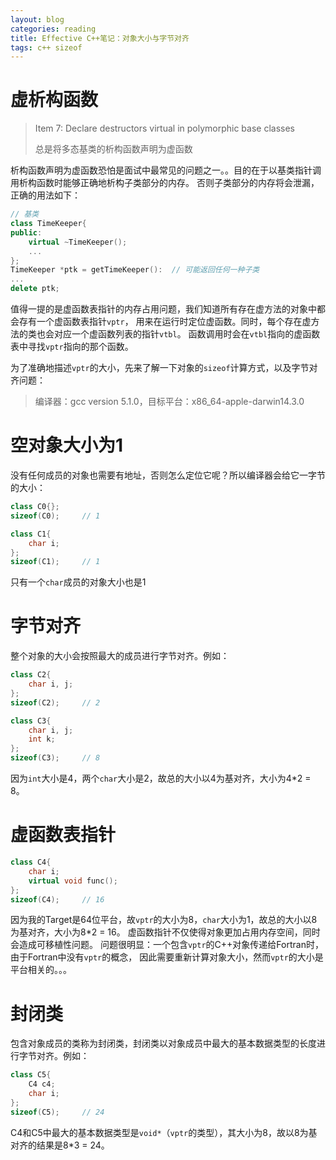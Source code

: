 ```yaml
---
layout: blog
categories: reading
title: Effective C++笔记：对象大小与字节对齐
tags: c++ sizeof
---
```


# 虚析构函数

> Item 7: Declare destructors virtual in polymorphic base classes
>
> 总是将多态基类的析构函数声明为虚函数

析构函数声明为虚函数恐怕是面试中最常见的问题之一。。目的在于以基类指针调用析构函数时能够正确地析构子类部分的内存。
否则子类部分的内存将会泄漏，正确的用法如下：

```cpp
// 基类
class TimeKeeper{
public:
    virtual ~TimeKeeper();
    ...
};
TimeKeeper *ptk = getTimeKeeper():  // 可能返回任何一种子类
...
delete ptk;
```

值得一提的是虚函数表指针的内存占用问题，我们知道所有存在虚方法的对象中都会存有一个虚函数表指针`vptr`，
用来在运行时定位虚函数。同时，每个存在虚方法的类也会对应一个虚函数列表的指针`vtbl`。
函数调用时会在`vtbl`指向的虚函数表中寻找`vptr`指向的那个函数。

为了准确地描述`vptr`的大小，先来了解一下对象的`sizeof`计算方式，以及字节对齐问题：

> 编译器：gcc version 5.1.0，目标平台：x86_64-apple-darwin14.3.0

# 空对象大小为1

没有任何成员的对象也需要有地址，否则怎么定位它呢？所以编译器会给它一字节的大小：

```cpp
class C0{};     
sizeof(C0);     // 1

class C1{
    char i;     
};
sizeof(C1);     // 1
```

只有一个`char`成员的对象大小也是1

# 字节对齐

整个对象的大小会按照最大的成员进行字节对齐。例如：

```cpp
class C2{
    char i, j;     
};
sizeof(C2);     // 2

class C3{
    char i, j;
    int k;
};
sizeof(C3);     // 8
```

因为`int`大小是4，两个`char`大小是2，故总的大小以4为基对齐，大小为4*2 = 8。

# 虚函数表指针

```cpp
class C4{
    char i;
    virtual void func();
};
sizeof(C4);     // 16
```

因为我的Target是64位平台，故`vptr`的大小为8，`char`大小为1，故总的大小以8为基对齐，大小为8*2 = 16。
虚函数指针不仅使得对象更加占用内存空间，同时会造成可移植性问题。
问题很明显：一个包含`vptr`的C++对象传递给Fortran时，由于Fortran中没有`vptr`的概念，
因此需要重新计算对象大小，然而`vptr`的大小是平台相关的。。。

# 封闭类

包含对象成员的类称为封闭类，封闭类以对象成员中最大的基本数据类型的长度进行字节对齐。例如：

```cpp
class C5{
    C4 c4;
    char i;
};
sizeof(C5);     // 24
```

C4和C5中最大的基本数据类型是`void*`（`vptr`的类型），其大小为8，故以8为基对齐的结果是8*3 = 24。
